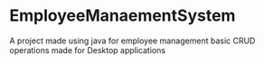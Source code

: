 # EmployeeManaementSystem
A project made using java for employee management basic CRUD operations  made for Desktop applications
